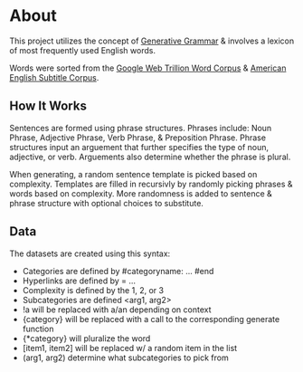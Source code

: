 # About

This project utilizes the concept of [Generative Grammar](https://en.wikipedia.org/wiki/Generative_grammar) & involves a lexicon of most frequently used English words. 

Words were sorted from the [Google Web Trillion Word Corpus](https://www.kaggle.com/rtatman/english-word-frequency) & [American English Subtitle Corpus](https://www.kaggle.com/lukevanhaezebrouck/subtlex-word-frequency).

## How It Works

Sentences are formed using phrase structures. 
Phrases include: Noun Phrase, Adjective Phrase, Verb Phrase, & Preposition Phrase. 
Phrase structures input an arguement that further specifies the type of noun, adjective, or verb.
Arguements also determine whether the phrase is plural.

When generating, a random sentence template is picked based on complexity.
Templates are filled in recursivly by randomly picking phrases & words based on complexity.
More randomness is added to sentence & phrase structure with optional choices to substitute.

## Data

The datasets are created using this syntax:

* Categories are defined by #categoryname: ... #end
* Hyperlinks are defined by = ...
* Complexity is defined by the 1, 2, or 3
* Subcategories are defined <arg1, arg2>
* !a will be replaced with a/an depending on context
* {category} will be replaced with a call to the corresponding generate function
* {*category} will pluralize the word
* [item1, item2] will be replaced w/ a random item in the list 
* (arg1, arg2) determine what subcategories to pick from
